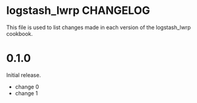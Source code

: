 # logstash_lwrp CHANGELOG

This file is used to list changes made in each version of the logstash_lwrp cookbook.

# 0.1.0

Initial release.

- change 0
- change 1

